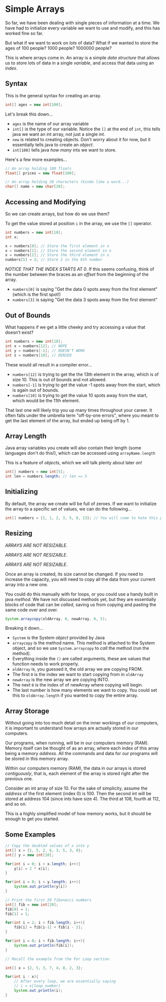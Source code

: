 # Simple Arrays

So far, we have been dealing with single pieces of information at a
time. We have had to initialize every variable we want to use and
modify, and this has worked fine so far.

But what if we want to work on *lots* of data? What if we wanted to
store the ages of 100 people? 1000 people? 1000000 people?

This is where arrays come in. An array is a simple *data structure*
that allows us to store lots of data in a single *variable*, and
access that data using an *index*.

## Syntax

This is the general syntax for creating an array.

```java
int[] ages = new int[100];
```

Let's break this down...

* `ages` is the name of our array variable
* `int[]` is the type of our variable. Notice the `[]` at the end
  of `int`, this tells java we want an int array, not just a single
  int.
* `new` is related to creating objects. Don't worry about it for
  now, but it essentially tells java to create an *object*.
* `int[100]` tells java *how many* ints we want to store.

Here's a few more examples...

```java
// An array holding 100 floats
float[] prices = new float[100];

// An array holding 20 characters (kinda like a word...)
char[] name = new char[20];
```

## Accessing and Modifying

So we can create arrays, but how do we use them?

To get the value stored at position `i` in the array, we use the
`[]` operator.

```java
int numbers = new int[10];
int x;

x = numbers[0]; // Store the first element in x
x = numbers[1]; // Store the second element in x
x = numbers[2]; // Store the third element in x
numbers[5] = 2; // Store 2 in the 6th number
```

*NOTICE THAT THE INDEX STARTS AT 0*. If this seems confusing, think
of the number between the braces as an *offset* from the beginning
of the array.

* `numbers[0]` is saying "Get the data 0 spots away from the first
  element" (which is the first spot!)
* `numbers[3]` is saying "Get the data 3 spots away from the first
  element"

## Out of Bounds

What happens if we get a little cheeky and try accessing a value
that doesn't exist?

```java
int numbers = new int[10];
int x = numbers[12]; // NOPE
int y = numbers[-1]; // DOESN'T WORK
int z = numbers[10]; // DENIED
```

These would all result in a compiler error...

* `numbers[12]` is trying to get the the 13th element in the array,
  which is of size 10. This is out of bounds and not allowed.
* `numbers[-1]` is trying to get the value -1 spots away from the
  start, which is again out of bounds.
* `numbers[10]` is trying to get the value 10 spots away from the
  start, which would be the 11th element.

That last one will likely trip you up many times throughout your
career. It often falls under the umbrella term "off-by-one errors",
where you meant to get the last element of the array, but ended up
being off by 1.

## Array Length

Java array variables you create will also contain their length
(some languages don't do this!), which can be accessed using
`arrayName.length`

This is a feature of *objects*, which we will talk plenty about
later on!

```java
int[] numbers = new int[5];
int len = numbers.length; // len == 5
```

## Initializing

By default, the array we create will be full of zeroes. If we want
to initialize the array to a specific set of values, we can do the
following...

```java
int[] numbers = {1, 1, 2, 3, 5, 8, 13}; // You will come to hate this pattern
```

## Resizing

*ARRAYS ARE NOT RESIZABLE*.

*ARRAYS ARE NOT RESIZABLE*.

*ARRAYS ARE NOT RESIZABLE*.

Once an array is created, its size cannot be changed. If you need
to increase the capacity, you will need to copy all the data from
your current array into a new one.

You could do this manually with for loops, or you could use a handy
built in java *method*. We have not discussed methods yet, but they
are essentially blocks of code that can be *called*, saving us from
copying and pasting the same code over and over.

```java
System.arraycopy(oldArray, 0, newArray, 0, 5);
```

Breaking it down...

* `System` is the System *object* provided by Java
* `arraycopy` is the method name. This method is attached to the
  System object, and so we use `System.arraycopy` to *call* the
  method (run the method).
* Everything inside the `()` are called arguments, these are values
  that function needs to work properly.
* `oldArray` is, you guessed it, the old array we are copying FROM.
* The first `0` is the index we want to start copying from in
  `oldArray`
* `newArray` is the new array we are copying INTO.
* The next `0` is the index of of newArray where copying will begin.
* The last number is how many elements we want to copy. You could
  set this to `oldArray.length` if you wanted to copy the entire
  array.

## Array Storage

Without going into too much detail on the inner workings of our
computers, it is important to understand how arrays are actually
stored in our computers.

Our programs, when running, will be in our computers memory (RAM).
Memory itself can be thought of as an array, where each index of
this array being a memory *address*. All the commands and data for
our programs will be stored in this memory array.

Within our computers memory (RAM), the data in our arrays is stored
*contiguously*, that is, each element of the array is stored right
after the previous one.

Consider an int array of size 10. For the sake of simplicity, assume the
*address* of the first element (index 0) is 100. Then the second int will be
stored at address 104 (since ints have size 4). The third at 108, fourth at
112, and so on.

This is a highly simplified model of how memory works, but it should be
enough to get you started.

## Some Examples

```java
// Copy the doubled values of x into y
int[] x = {1, 5, 2, 6, 3, 5, 3, 0};
int[] y = new int[10];

for(int i = 0; i < x.length; i++){
    y[i] = 2 * x[i];
}

for(int i = 0; i < y.length; i++){
    System.out.println(y[i])
}
```

```java
// Print the first 20 fibonacci numbers
int[] fib = new int[20];
fib[0] = 1;
fib[1] = 1;

for(int i = 2; i < fib.length; i++){
    fib[i] = fib[i-1] + fib[i - 2];
}

for(int i = 0; i < fib.length; i++){
    System.out.println(fib[i]);
}
```

```java
// Recall the example from the For Loop section.

int[] x = {2, 5, 3, 7, 4, 8, 2, 3};

for(int i : x){
    // After every loop, we are essentially saying
    // i = x[loop_number]
    System.out.println(i);
}
```

